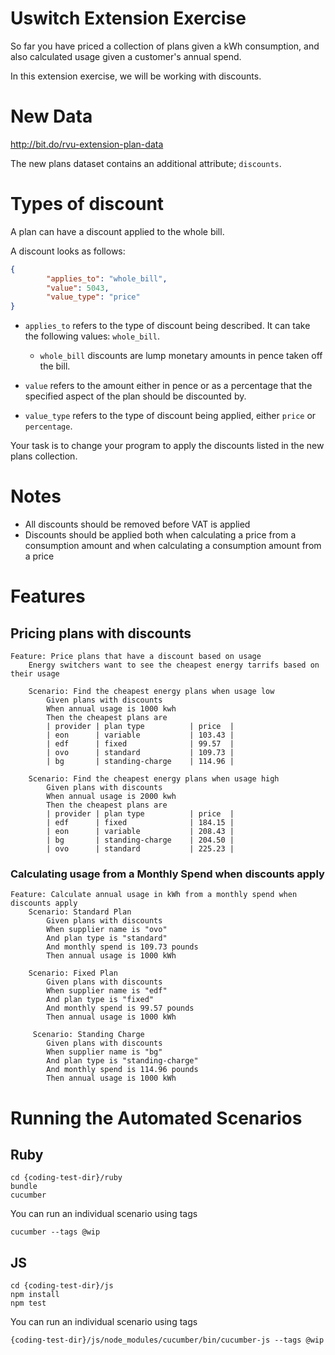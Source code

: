 # Uswitch Extension Exercise

So far you have priced a collection of plans given a kWh consumption, and also calculated usage given a customer's annual spend.

In this extension exercise, we will be working with discounts.

# New Data

http://bit.do/rvu-extension-plan-data

The new plans dataset contains an additional attribute; `discounts`.

# Types of discount

A plan can have a discount applied to the whole bill.

A discount looks as follows:

```json
{
        "applies_to": "whole_bill",
        "value": 5043,
        "value_type": "price"
}
```

+ `applies_to` refers to the type of discount being described. It can take the following values: `whole_bill`.
    + `whole_bill` discounts are lump monetary amounts in pence taken off the bill.
    
+ `value` refers to the amount either in pence or as a percentage that the specified aspect of the plan should be discounted by.
+ `value_type` refers to the type of discount being applied, either `price` or `percentage`.

Your task is to change your program to apply the discounts listed in the new plans collection.

# Notes

+ All discounts should be removed before VAT is applied
+ Discounts should be applied both when calculating a price from a consumption amount and when calculating a consumption amount from a price


# Features

## Pricing plans with discounts

```
Feature: Price plans that have a discount based on usage 
    Energy switchers want to see the cheapest energy tarrifs based on their usage

    Scenario: Find the cheapest energy plans when usage low
        Given plans with discounts
        When annual usage is 1000 kwh
        Then the cheapest plans are
        | provider | plan type          | price  |
        | eon      | variable           | 103.43 |
        | edf      | fixed              | 99.57  |
        | ovo      | standard           | 109.73 |
        | bg       | standing-charge    | 114.96 |

    Scenario: Find the cheapest energy plans when usage high
        Given plans with discounts 
        When annual usage is 2000 kwh
        Then the cheapest plans are
        | provider | plan type          | price  |
        | edf      | fixed              | 184.15 |
        | eon      | variable           | 208.43 |
        | bg       | standing-charge    | 204.50 |
        | ovo      | standard           | 225.23 |

```

### Calculating usage from a Monthly Spend when discounts apply 

```
Feature: Calculate annual usage in kWh from a monthly spend when discounts apply
    Scenario: Standard Plan
        Given plans with discounts 
        When supplier name is "ovo"
        And plan type is "standard"
        And monthly spend is 109.73 pounds
        Then annual usage is 1000 kWh
    
    Scenario: Fixed Plan
        Given plans with discounts
        When supplier name is "edf"
        And plan type is "fixed"
        And monthly spend is 99.57 pounds
        Then annual usage is 1000 kWh

     Scenario: Standing Charge
        Given plans with discounts
        When supplier name is "bg"
        And plan type is "standing-charge"
        And monthly spend is 114.96 pounds
        Then annual usage is 1000 kWh
```

# Running the Automated Scenarios 

## Ruby 

```
cd {coding-test-dir}/ruby
bundle
cucumber

```

You can run an individual scenario using tags

```
cucumber --tags @wip
```

## JS 

```
cd {coding-test-dir}/js
npm install
npm test

```

You can run an individual scenario using tags

```
{coding-test-dir}/js/node_modules/cucumber/bin/cucumber-js --tags @wip

```